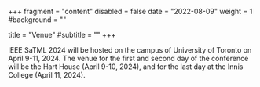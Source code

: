 +++
fragment = "content"
disabled = false
date = "2022-08-09"
weight = 1
#background = ""

title = "Venue"
#subtitle = ""
+++

IEEE SaTML 2024 will be hosted on the campus of University of Toronto on April
9-11, 2024. The venue for the first and second day of the conference will be the
Hart House (April 9-10, 2024), and for the last day at the Innis College (April
11, 2024).